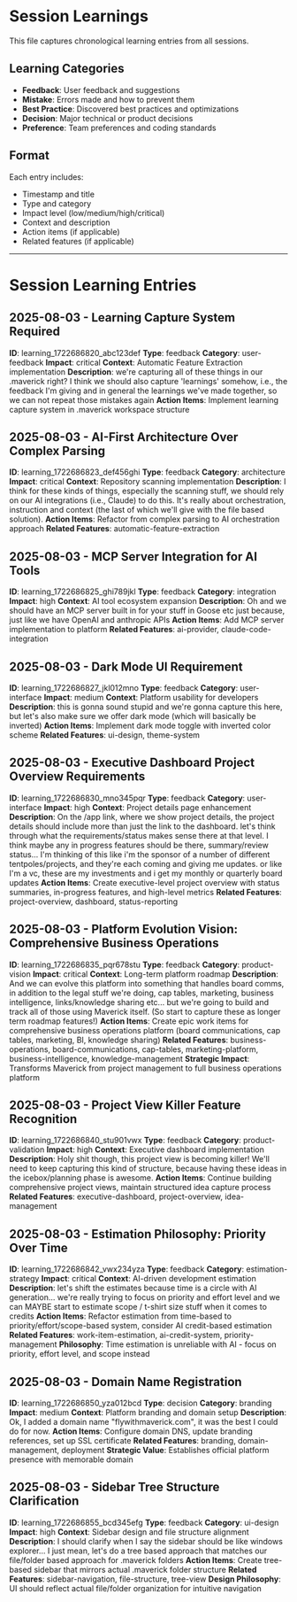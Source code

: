 # Session Learnings

This file captures chronological learning entries from all sessions.

## Learning Categories
- **Feedback**: User feedback and suggestions
- **Mistake**: Errors made and how to prevent them
- **Best Practice**: Discovered best practices and optimizations
- **Decision**: Major technical or product decisions
- **Preference**: Team preferences and coding standards

## Format
Each entry includes:
- Timestamp and title
- Type and category
- Impact level (low/medium/high/critical)
- Context and description
- Action items (if applicable)
- Related features (if applicable)

---

# Session Learning Entries

## 2025-08-03 - Learning Capture System Required
**ID**: learning_1722686820_abc123def
**Type**: feedback
**Category**: user-feedback
**Impact**: critical
**Context**: Automatic Feature Extraction implementation
**Description**: we're capturing all of these things in our .maverick right? I think we should also capture 'learnings' somehow, i.e., the feedback I'm giving and in general the learnings we've made together, so we can not repeat those mistakes again
**Action Items**: Implement learning capture system in .maverick workspace structure

## 2025-08-03 - AI-First Architecture Over Complex Parsing
**ID**: learning_1722686823_def456ghi
**Type**: feedback
**Category**: architecture
**Impact**: critical
**Context**: Repository scanning implementation
**Description**: I think for these kinds of things, especially the scanning stuff, we should rely on our AI integrations (i.e., Claude) to do this. It's really about orchestration, instruction and context (the last of which we'll give with the file based solution).
**Action Items**: Refactor from complex parsing to AI orchestration approach
**Related Features**: automatic-feature-extraction

## 2025-08-03 - MCP Server Integration for AI Tools
**ID**: learning_1722686825_ghi789jkl
**Type**: feedback
**Category**: integration
**Impact**: high
**Context**: AI tool ecosystem expansion
**Description**: Oh and we should have an MCP server built in for your stuff in Goose etc just because, just like we have OpenAI and anthropic APIs
**Action Items**: Add MCP server implementation to platform
**Related Features**: ai-provider, claude-code-integration

## 2025-08-03 - Dark Mode UI Requirement
**ID**: learning_1722686827_jkl012mno
**Type**: feedback
**Category**: user-interface
**Impact**: medium
**Context**: Platform usability for developers
**Description**: this is gonna sound stupid and we're gonna capture this here, but let's also make sure we offer dark mode (which will basically be inverted)
**Action Items**: Implement dark mode toggle with inverted color scheme
**Related Features**: ui-design, theme-system

## 2025-08-03 - Executive Dashboard Project Overview Requirements
**ID**: learning_1722686830_mno345pqr
**Type**: feedback
**Category**: user-interface
**Impact**: high
**Context**: Project details page enhancement
**Description**: On the /app link, where we show project details, the project details should include more than just the link to the dashboard. let's think through what the requirements/status makes sense there at that level. I think maybe any in progress features should be there, summary/review status... I'm thinking of this like i'm the sponsor of a number of different tentpoles/projects, and they're each coming and giving me updates. or like I'm a vc, these are my investments and i get my monthly or quarterly board updates
**Action Items**: Create executive-level project overview with status summaries, in-progress features, and high-level metrics
**Related Features**: project-overview, dashboard, status-reporting

## 2025-08-03 - Platform Evolution Vision: Comprehensive Business Operations
**ID**: learning_1722686835_pqr678stu
**Type**: feedback
**Category**: product-vision
**Impact**: critical
**Context**: Long-term platform roadmap
**Description**: And we can evolve this platform into something that handles board comms, in addition to the legal stuff we're doing, cap tables, marketing, business intelligence, links/knowledge sharing etc... but we're going to build and track all of those using Maverick itself. (So start to capture these as longer term roadmap features!)
**Action Items**: Create epic work items for comprehensive business operations platform (board communications, cap tables, marketing, BI, knowledge sharing)
**Related Features**: business-operations, board-communications, cap-tables, marketing-platform, business-intelligence, knowledge-management
**Strategic Impact**: Transforms Maverick from project management to full business operations platform

## 2025-08-03 - Project View Killer Feature Recognition
**ID**: learning_1722686840_stu901vwx
**Type**: feedback
**Category**: product-validation
**Impact**: high
**Context**: Executive dashboard implementation
**Description**: Holy shit though, this project view is becoming killer! We'll need to keep capturing this kind of structure, because having these ideas in the icebox/planning phase is awesome.
**Action Items**: Continue building comprehensive project views, maintain structured idea capture process
**Related Features**: executive-dashboard, project-overview, idea-management

## 2025-08-03 - Estimation Philosophy: Priority Over Time
**ID**: learning_1722686842_vwx234yza
**Type**: feedback
**Category**: estimation-strategy
**Impact**: critical
**Context**: AI-driven development estimation
**Description**: let's shift the estimates because time is a circle with AI generation... we're really trying to focus on priority and effort level and we can MAYBE start to estimate scope / t-shirt size stuff when it comes to credits
**Action Items**: Refactor estimation from time-based to priority/effort/scope-based system, consider AI credit-based estimation
**Related Features**: work-item-estimation, ai-credit-system, priority-management
**Philosophy**: Time estimation is unreliable with AI - focus on priority, effort level, and scope instead

## 2025-08-03 - Domain Name Registration
**ID**: learning_1722686850_yza012bcd
**Type**: decision
**Category**: branding
**Impact**: medium
**Context**: Platform branding and domain setup
**Description**: Ok, I added a domain name "flywithmaverick.com", it was the best I could do for now.
**Action Items**: Configure domain DNS, update branding references, set up SSL certificate
**Related Features**: branding, domain-management, deployment
**Strategic Value**: Establishes official platform presence with memorable domain

## 2025-08-03 - Sidebar Tree Structure Clarification
**ID**: learning_1722686855_bcd345efg
**Type**: feedback
**Category**: ui-design
**Impact**: high
**Context**: Sidebar design and file structure alignment
**Description**: I should clarify when I say the sidebar should be like windows explorer... I just mean, let's do a tree based approach that matches our file/folder based approach for .maverick folders
**Action Items**: Create tree-based sidebar that mirrors actual .maverick folder structure
**Related Features**: sidebar-navigation, file-structure, tree-view
**Design Philosophy**: UI should reflect actual file/folder organization for intuitive navigation